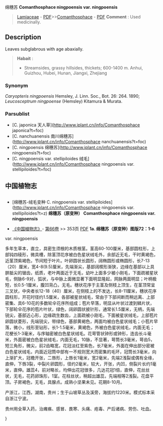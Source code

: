 绵穗苏 **Comanthosphace ningpoensis var. ningpoensis**

> [Lamiaceae](http://www.iplant.cn/info/Lamiaceae?t=foc) - [PDF](http://www.iplant.cn/foc/pdf/Lamiaceae.pdf)>>[Comanthosphace](http://www.iplant.cn/info/Comanthosphace?t=foc) - [PDF](http://www.iplant.cn/foc/pdf/Comanthosphace.pdf)
> **Comment** : 
> Used medicinally.

## Description

Leaves subglabrous with age abaxially.
> **Habait** : 
>* Streamsides, grassy hillsides, thickets; 600-1400 m. Anhui, Guizhou, Hubei, Hunan, Jiangxi, Zhejiang

### Synonym
*Caryopteris ningpoensis* Hemsley, J. Linn. Soc., Bot. 26: 264. 1890; *Leucosceptrum ningpoense* (Hemsley) Kitamura & Murata.

### Parsublist

* [C.  japonica  天人草](http://www.iplant.cn/info/Comanthosphace japonica?t=foc)
* [C.  nanchuanensis  南川绵穗苏](http://www.iplant.cn/info/Comanthosphace nanchuanensis?t=foc)
* [C.  ningpoensis  绵穗苏](http://www.iplant.cn/info/Comanthosphace ningpoensis?t=foc)
* [C.  ningpoensis var. stellipiloides  绒毛](http://www.iplant.cn/info/Comanthosphace ningpoensis var. stellipiloides?t=foc)

## 中国植物志
## 
* [绵穗苏-绒毛变种  C.  ningpoensis var. stellipiloides](http://www.iplant.cn/info/Comanthosphace ningpoensis var. stellipiloides?t=z)
**绵穗苏（原变种） Comanthosphace ningpoensis var. ningpoensis**

* [《中国植物志》](http://www.iplant.cn/frps)- [第66卷](http://www.iplant.cn/frps/vol/66) >> 353页 [PDF](http://www.iplant.cn/frps/pdf/66/353a.pdf)
**1a. 绵穗苏（原变种）图版72：1-6**

var. ningpoensis

多年生草本，直立，具密生须根的木质根茎。茎高60-100厘米，基部圆柱形，上部钝四稜形，微具槽，除茎顶花序被白色星状绒毛外，余部近无毛，干时黄褐色，近茎顶紫褐色，节间短于叶片。叶卵圆状长圆形，阔椭圆形或椭圆形，长7-13（20）厘米，宽4-8(9.5)厘米，先端渐尖，基部阔楔形渐狭，边缘在基部以上具胼胝尖的锯齿，纸质，老叶两面近于无毛，幼叶上面多少被小刚毛，下面疏被星状毛，侧脉6-9对，弧状，与中脉上面微显著下面明显隆起，网脉两面明显；叶柄极短，长0.5-1厘米，腹凹背凸，无毛。穗状花序于主茎及侧枝上顶生，在茎顶常呈三叉状，中央者长12-18（40）厘米，在侧枝上的不发达，长8-11厘米，穗状花序圆柱形，开花时径约1.5厘米，各部被星状绒毛，常由于下部间断而稍远离、上部密集、具6-10花的多数轮伞花序所组成；苞片早落，明显从叶状过渡到鳞片状，下部轮伞花序的苞片叶状，绿色，阔卵圆状披针形，通常长1.5厘米，无柄，先端锐尖，基部近心形，边缘疏生数齿，上面疏被小刚毛，下面被星状绒毛，上部苞片卵圆状菱形，先端锐尖，带绿色，基部黄褐色，两面均被白色星状绒毛；小苞片早落，微小，线形至钻形，长1-1.5毫米，黄褐色，外被白色星状绒毛，内面无毛；花梗长1-3毫米，与序轴密被白色星状绒毛。花萼管状钟形或钟形，连齿长斗毫米，外面密被白色星状绒毛，内面无毛，10脉，不显著，萼筒长3毫米，萼齿5，短三角形，微尖，前2齿略宽，花冠淡红至紫色，长7毫米，外面在伸出部分密被白色星状绒毛，内面近冠筒中部有一不规则宽大而密集的毛环，冠筒长3毫米，向上渐扩大，冠檐开张，二唇形，上唇长1毫米，宽2毫米，先端2浅裂或偶有全缘，直伸，下唇3裂，中裂片卵圆形，径约2毫米，较大，开张，内凹，侧裂片长约1毫米，直伸。雄蕊4，前对略长，均伸出花冠很多，几达花冠1倍，直伸，花丝丝状，无毛，花药卵珠形，1室。花柱丝状，稍超出雄蕊，先端相等2浅裂。花盘平顶。子房褐色，无毛，具腺点。成熟小坚果未见。花期8-10月。

产浙江，江西，湖南，贵州；生于山坡草丛及溪旁，海拔约1220米。模式标本采自浙江宁波。

贵州用全草入药，治瘫痪、感冒、畏寒、头痛、疮毒、产后诸病、劳伤、吐血。

}